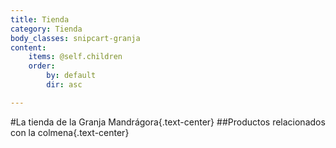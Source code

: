 ```yaml
---
title: Tienda
category: Tienda
body_classes: snipcart-granja
content:
    items: @self.children
    order:
        by: default
        dir: asc

---
```


#La tienda de la Granja Mandrágora{.text-center}
##Productos relacionados con la colmena{.text-center}
